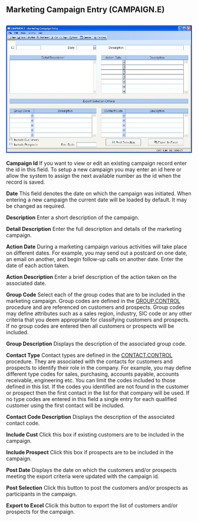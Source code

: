 ##  Marketing Campaign Entry (CAMPAIGN.E)

<PageHeader />

##

![](./CAMPAIGN-E-1.jpg)

**Campaign Id** If you want to view or edit an existing campaign record enter
the id in this field. To setup a new campaign you may enter an id here or
allow the system to assign the next available number as the id when the record
is saved.  
  
**Date** This field denotes the date on which the campaign was initiated. When
entering a new campaign the current date will be loaded by default. It may be
changed as required.  
  
**Description** Enter a short description of the campaign.  
  
**Detail Description** Enter the full description and details of the marketing
campaign.  
  
**Action Date** During a marketing campaign various activities will take place
on different dates. For example, you may send out a postcard on one date, an
email on another, and begin follow-up calls on another date. Enter the date of
each action taken.  
  
**Action Description** Enter a brief description of the action taken on the
associated date.  
  
**Group Code** Select each of the group codes that are to be included in the marketing campaign. Group codes are defined in the [ GROUP.CONTROL ](../../GROUP-CONTROL/README.md) procedure and are referenced on customers and prospects. Group codes may define attributes such as a sales region, industry, SIC code or any other criteria that you deem appropriate for classifying customers and prospects. If no group codes are entered then all customers or prospects will be included.   
  
**Group Description** Displays the description of the associated group code.  
  
**Contact Type** Contact types are defined in the [ CONTACT.CONTROL ](../../../../AP-OVERVIEW/AP-ENTRY/CONTACT-CONTROL/README.md) procedure. They are associated with the contacts for customers and prospects to identify their role in the company. For example, you may define different type codes for sales, purchasing, accounts payable, accounts receivable, engineering etc. You can limit the codes included to those defined in this list. If the codes you identified are not found in the customer or prospect then the first contact in the list for that company will be used. If no type codes are entered in this field a single entry for each qualified customer using the first contact will be included.   
  
**Contact Code Description** Displays the description of the associated
contact code.  
  
**Include Cust** Click this box if existing customers are to be included in
the campaign.  
  
**Include Prospect** Click this box if prospects are to be included in the
campaign.  
  
**Post Date** Displays the date on which the customers and/or prospects
meeting the export criteria were updated with the campaign id.  
  
**Post Selection** Click this button to post the customers and/or prospects as
participants in the campaign.  
  
**Export to Excel** Clicik this button to export the list of customers and/or
prospects for the campaign.  
  
  
<badge text= "Version 8.10.57" vertical="middle" />

<PageFooter />